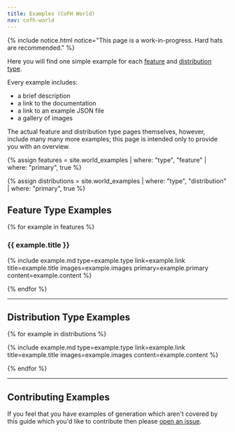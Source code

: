 ```yaml
---
title: Examples (CoFH World)
nav: cofh-world
---
```


{% include notice.html notice="This page is a work-in-progress. Hard hats are recommended." %}

Here you will find one simple example for each [feature](world-generator-configuration/feature-types/) and [distribution type](world-generator-configuration/distribution-types/).

Every example includes:

- a brief description
- a link to the documentation
- a link to an example JSON file
- a gallery of images

The actual feature and distribution type pages themselves, however, include many many more examples; this page is intended only to provide you with an overview.

{% assign features = site.world_examples
  | where: "type", "feature"
  | where: "primary", true
%}

{% assign distributions = site.world_examples
  | where: "type", "distribution"
  | where: "primary", true
%}

## Feature Type Examples

{% for example in features %}

### {{ example.title }}

  {% include example.md
  type=example.type
  link=example.link
  title=example.title
  images=example.images
  primary=example.primary
  content=example.content %}

{% endfor %}

--------

## Distribution Type Examples

{% for example in distributions %}

  {% include example.md
    type=example.type
    link=example.link
    title=example.title
    images=example.images
    content=example.content %}

{% endfor %}

--------

## Contributing Examples

If you feel that you have examples of generation which aren't covered by this guide which you'd like to contribute then please [open an issue](#).
